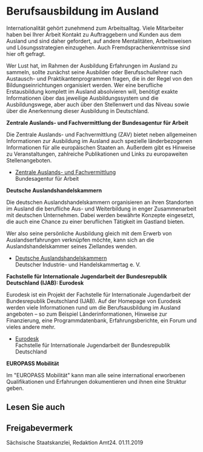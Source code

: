 # Berufsausbildung im Ausland

Internationalität gehört zunehmend zum Arbeitsalltag. Viele Mitarbeiter haben bei Ihrer Arbeit Kontakt zu Auftraggebern und Kunden aus dem Ausland und sind daher gefordert, auf andere Mentalitäten, Arbeitsweisen und Lösungsstrategien einzugehen. Auch Fremdsprachenkenntnisse sind hier oft gefragt.

Wer Lust hat, im Rahmen der Ausbildung Erfahrungen im Ausland zu sammeln, sollte zunächst seine Ausbilder oder Berufsschullehrer nach Austausch- und Praktikantenprogrammen fragen, die in der Regel von den Bildungseinrichtungen organisiert werden. Wer eine berufliche Erstausbildung komplett im Ausland absolvieren will, benötigt exakte Informationen über das jeweilige Ausbildungssystem und die Ausbildungswege, aber auch über den Stellenwert und das Niveau sowie über die Anerkennung dieser Ausbildung in Deutschland.

**Zentrale Auslands- und Fachvermittlung der Bundesagentur für Arbeit**

Die Zentrale Auslands- und Fachvermittlung (ZAV) bietet neben allgemeinen Informationen zur Ausbildung im Ausland auch spezielle länderbezogenen Informationen für alle europäischen Staaten an. Außerdem gibt es Hinweise zu Veranstaltungen, zahlreiche Publikationen und Links zu europaweiten Stellenangeboten.

* [Zentrale Auslands- und Fachvermittlung](https://www.arbeitsagentur.de/arbeitslosengeld/arbeiten-im-ausland "Bundesagentur für Arbeit: Arbeiten im Ausland; Kontakt Zentrale Auslands- und Fachvermittlung (www.arbeitsagentur.de/arbeitslosengeld/arbeiten-im-ausland)")  
  Bundesagentur für Arbeit

**Deutsche Auslandshandelskammern**

Die deutschen Auslandshandelskammern organisieren an ihren Standorten im Ausland die berufliche Aus- und Weiterbildung in enger Zusammenarbeit mit deutschen Unternehmen. Dabei werden bewährte Konzepte eingesetzt, die auch eine Chance zu einer beruflichen Tätigkeit im Gastland bieten.

Wer also seine persönliche Ausbildung gleich mit dem Erwerb von Auslandserfahrungen verknüpfen möchte, kann sich an die Auslandshandelskammer seines Ziellandes wenden.

* [Deutsche Auslandshandelskammern](https://www.ahk.de/de)  
  Deutscher Industrie- und Handelskammertag e. V.

**Fachstelle für Internationale Jugendarbeit der Bundesrepublik Deutschland (IJAB): Eurodesk**

Eurodesk ist ein Projekt der Fachstelle für Internationale Jugendarbeit der Bundesrepublik Deutschland (IJAB). Auf der Homepage von Eurodesk werden viele Informationen rund um die Berufsausbildung im Ausland angeboten – so zum Beispiel Länderinformationen, Hinweise zur Finanzierung, eine Programmdatenbank, Erfahrungsberichte, ein Forum und vieles andere mehr.

* [Eurodesk](https://www.rausvonzuhaus.de/wai1/showcontent.asp?ThemaID=3957 "IJAB: Website \"rausvonzuhaus\"")  
  Fachstelle für Internationale Jugendarbeit der Bundesrepublik Deutschland

**EUROPASS Mobilität**

Im "EUROPASS Mobilität" kann man alle seine international erworbenen Qualifikationen und Erfahrungen dokumentieren und ihnen eine Struktur geben.

## Lesen Sie auch

## Freigabevermerk

Sächsische Staatskanzlei, Redaktion Amt24. 01.11.2019
